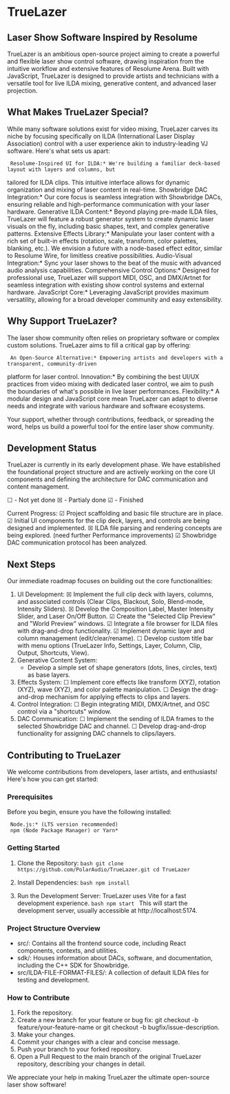   # TrueLazer

  ## Laser Show Software Inspired by Resolume

  TrueLazer is an ambitious open-source project aiming to create a powerful and flexible laser show control
  software, drawing inspiration from the intuitive workflow and extensive features of Resolume Arena. Built
  with JavaScript, TrueLazer is designed to provide artists and technicians with a versatile tool for live
  ILDA mixing, generative content, and advanced laser projection.

  ## What Makes TrueLazer Special?

  While many software solutions exist for video mixing, TrueLazer carves its niche by focusing specifically on
   ILDA (International Laser Display Association) control with a user experience akin to industry-leading VJ
  software. Here's what sets us apart:

     Resolume-Inspired UI for ILDA:* We're building a familiar deck-based layout with layers and columns, but
  tailored for ILDA clips. This intuitive interface allows for dynamic organization and mixing of laser
  content in real-time.
     Showbridge DAC Integration:* Our core focus is seamless integration with Showbridge DACs, ensuring
  reliable and high-performance communication with your laser hardware.
     Generative ILDA Content:* Beyond playing pre-made ILDA files, TrueLazer will feature a robust generator
  system to create dynamic laser visuals on the fly, including basic shapes, text, and complex generative
  patterns.
     Extensive Effects Library:* Manipulate your laser content with a rich set of built-in effects (rotation,
  scale, transform, color palettes, blanking, etc.). We envision a future with a node-based effect editor,
  similar to Resolume Wire, for limitless creative possibilities.
     Audio-Visual Integration:* Sync your laser shows to the beat of the music with advanced audio analysis
  capabilities.
     Comprehensive Control Options:* Designed for professional use, TrueLazer will support MIDI, OSC, and
  DMX/Artnet for seamless integration with existing show control systems and external hardware.
     JavaScript Core:* Leveraging JavaScript provides maximum versatility, allowing for a broad developer
  community and easy extensibility.

  ## Why Support TrueLazer?

  The laser show community often relies on proprietary software or complex custom solutions. TrueLazer aims to
   fill a critical gap by offering:

     An Open-Source Alternative:* Empowering artists and developers with a transparent, community-driven
  platform for laser control.
     Innovation:* By combining the best UI/UX practices from video mixing with dedicated laser control, we aim
   to push the boundaries of what's possible in live laser performances.
     Flexibility:* A modular design and JavaScript core mean TrueLazer can adapt to diverse needs and
  integrate with various hardware and software ecosystems.

  Your support, whether through contributions, feedback, or spreading the word, helps us build a powerful tool
   for the entire laser show community.

  ## Development Status

  TrueLazer is currently in its early development phase. We have established the foundational project
  structure and are actively working on the core UI components and defining the architecture for DAC
  communication and content management.
  
  ☐ - Not yet done
  ☒ - Partialy done
  ☑ - Finished
  
  Current Progress:
  ☑   Project scaffolding and basic file structure are in place.
  ☑   Initial UI components for the clip deck, layers, and controls are being designed and implemented.
  ☒   ILDA file parsing and rendering concepts are being explored. (need further Performance improvements)
  ☑   Showbridge DAC communication protocol has been analyzed.

  ## Next Steps

  Our immediate roadmap focuses on building out the core functionalities:

  1.  UI Development:
      ☒   Implement the full clip deck with layers, columns, and associated controls (Clear Clips, Blackout,
  Solo, Blend-mode, Intensity Sliders).
      ☒   Develop the Composition Label, Master Intensity Slider, and Laser On/Off Button.
      ☑   Create the "Selected Clip Preview" and "World Preview" windows.
      ☑   Integrate a file browser for ILDA files with drag-and-drop functionality.
      ☑   Implement dynamic layer and column management (edit/clear/rename).
      ☐   Develop custom title bar with menu options (TrueLazer Info, Settings, Layer, Column, Clip, Output,
  Shortcuts, View).
  2.  Generative Content System:
      *   Develop a simple set of shape generators (dots, lines, circles, text) as base layers.
  3.  Effects System:
      ☐   Implement core effects like transform (XYZ), rotation (XYZ), wave (XYZ), and color palette
  manipulation.
      ☐   Design the drag-and-drop mechanism for applying effects to clips and layers.
  4.  Control Integration:
      ☐   Begin integrating MIDI, DMX/Artnet, and OSC control via a "shortcuts" window.
  5.  DAC Communication:
      ☐   Implement the sending of ILDA frames to the selected Showbridge DAC and channel.
      ☐   Develop drag-and-drop functionality for assigning DAC channels to clips/layers.

  ## Contributing to TrueLazer

  We welcome contributions from developers, laser artists, and enthusiasts! Here's how you can get started:

  ### Prerequisites

  Before you begin, ensure you have the following installed:

     Node.js:* (LTS version recommended)
     npm (Node Package Manager) or Yarn*

  ### Getting Started

  1.  Clone the Repository:
      `bash
      git clone https://github.com/PolarAudio/TrueLazer.git
      cd TrueLazer
      `

  2.  Install Dependencies:
      `bash
      npm install
      `

  3.  Run the Development Server:
      TrueLazer uses Vite for a fast development experience.
      `bash
      npm start
      `
      This will start the development server, usually accessible at http://localhost:5174.

  ### Project Structure Overview

  *   src/: Contains all the frontend source code, including React components, contexts, and utilities.
  *   sdk/: Houses information about DACs, software, and documentation, including the C++ SDK for Showbridge.
  *   src/ILDA-FILE-FORMAT-FILES/: A collection of default ILDA files for testing and development.

  ### How to Contribute

  1.  Fork the repository.
  2.  Create a new branch for your feature or bug fix: git checkout -b feature/your-feature-name or git
  checkout -b bugfix/issue-description.
  3.  Make your changes.
  4.  Commit your changes with a clear and concise message.
  5.  Push your branch to your forked repository.
  6.  Open a Pull Request to the main branch of the original TrueLazer repository, describing your changes in
  detail.

  We appreciate your help in making TrueLazer the ultimate open-source laser show software!
